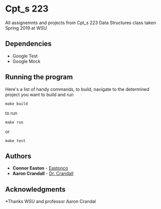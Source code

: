 # Cpt_s 223

All assignemnts and projects from Cpt_s 223 Data Structures class taken Spring 2019 at WSU

## Dependencies
* Google Test 
* Google Mock

## Running the program 
Here's a list of handy commands, to build, navigate to the determined project you want to build and run

```
make build
```

to run

```
make run
```
or 
```
make test
```



## Authors

* **Connor Easton**  - [Eastonco](https://github.com/Eastonco)
* **Aaron Crandall**  - [Dr. Crandall](https://school.eecs.wsu.edu/people/faculty/aaron-crandall/)


## Acknowledgments

*Thanks WSU and professor Aaron Crandal
